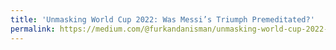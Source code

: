 ```yaml
---
title: 'Unmasking World Cup 2022: Was Messi’s Triumph Premeditated?'
permalink: https://medium.com/@furkandanisman/unmasking-world-cup-2022-c87e6acd4206
---
```

